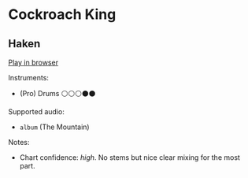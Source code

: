 # Cockroach King

## Haken


[Play in browser](http://pages.cs.wisc.edu/~tolly/customs/haken/cockroach-king)

Instruments:

  * (Pro) Drums ⚪️⚪️⚪️⚫️⚫️

Supported audio:

  * `album` (The Mountain)

Notes:

  * Chart confidence: *high*. No stems but nice clear mixing for the most part.

